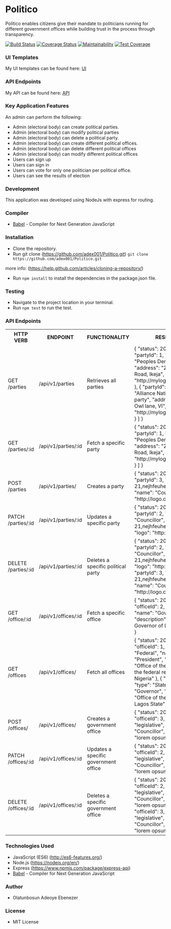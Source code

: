 # Politico
Politico enables citizens give their mandate to politicians running for different government offices while building trust in the process through transparency.

[![Build Status](https://travis-ci.com/adex001/Politico.svg?branch=develop)](https://travis-ci.com/adex001/Politico)
[![Coverage Status](https://coveralls.io/repos/github/adex001/Politico/badge.svg?branch=develop)](https://coveralls.io/github/adex001/Politico?branch=develop)
[![Maintainability](https://api.codeclimate.com/v1/badges/8c9825c134d901c488ac/maintainability)](https://codeclimate.com/github/adex001/Politico/maintainability)
[![Test Coverage](https://api.codeclimate.com/v1/badges/8c9825c134d901c488ac/test_coverage)](https://codeclimate.com/github/adex001/Politico/test_coverage)

### UI Templates
My UI templates can be found here: [ UI ](https://adex001.github.io/Politico/UI/)

### API Endpoints
My API can be found here: [ API ](https://politico2019.herokuapp.com)

### Key Application Features
An admin can perform the following:
 - Admin (electoral body) can create political parties.
 - Admin (electoral body) can modify ​political parties
 - Admin (electoral body) can delete a political party.
 - Admin (electoral body) can create different ​political offices.
 - Admin (electoral body) can delete different ​political offices
 - Admin (electoral body) can modify different ​political offices
 - Users can sign up
 - Users can sign in
 - Users can vote for only one politician per ​political office​.
 - Users can see the results of election

 ### Development
This application was developed using NodeJs with express for routing.

### Compiler

* [Babel](https://eslint.org/) - Compiler for Next Generation JavaScript

### Installation

- Clone the repository.
- Run git clone (https://github.com/adex001/Politico.git)
``` git clone https://github.com/adex001/Politico.git ```

more info:
(https://help.github.com/articles/cloning-a-repository/)
- Run ``` npm install ``` to install the dependencies in the package.json file.

### Testing

- Navigate to the project location in your terminal.
- Run ``` npm test ``` to run the test.

### API Endpoints
<table>
  <tr>
    <th>HTTP VERB</th>
		<th>ENDPOINT</th>
		<th>FUNCTIONALITY</th>
		<th>RESPONSE</th>
  </tr>
  <tr>
    <td> GET /parties </td>
    <td> /api/v1/parties </td>
    <td> Retrieves all parties </td>
    <td> {
      "status": 200,
      "data": [
                {
                    "partyId": 1,
                    "name": "Peoples Democratic Party",
                    "address": "21, Ilupeju Road, Ikeja",
                    "logo": "http://mylogopdp.com/pdp"
                },
                {
                    "partyId": 2,
                    "name": "Alliance National Peoples party",
                    "address": "2, James Owl lane, VI",
                    "logo": "http://mylogodp.com/anpp"
                }
            ]
        }
    </td>
  </tr>
  <tr>
    <td>GET /parties/:id</td>
    <td>/api/v1/parties/:id</td>
    <td>Fetch a specific party</td>
    <td>{
      "status": 200,
      "data": [
          {
              "partyId": 1,
              "name": "Peoples Democratic Party",
              "address": "21, Ilupeju Road, Ikeja",
              "logo": "http://mylogopdp.com/pdp"
          }
      ]
  }</td>
  </tr>
  <tr>
    <td>POST /parties</td>
    <td>/api/v1/parties/</td>
    <td>Creates a party</td>
    <td>{
      "status": 201,
      "data": [
          {
              "partyId": 3,
              "address": "No 21,nejhfeuhebwejbgwj",
              "name": "Councillor",
              "logo": "http://logo.co"
          }
      ]
  }</td>
  </tr>
    <tr>
      <td>PATCH /parties/:id</td>
      <td>/api/v1/parties/:id</td>
      <td>Updates a specific party</td>
      <td>{
    "status": 200,
    "data": [
        {
            "partyId": 2,
            "name": "Councillor",
            "address": "No 21,nejhfeuhebwejbgwj",
            "logo": "http://logo.co"
        }
    ]
}
      </td>
    </tr>
    <tr>
      <td>DELETE /parties/:id</td>
      <td>/api/v1/parties/:id</td>
      <td>Deletes a specific political party</td>
      <td>{
    "status": 200,
    "data": [
        {
            "partyId": 2,
            "name": "Councillor",
            "address": "No 21,nejhfeuhebwejbgwj",
            "logo": "http://logo.co"
        },
        {
            "partyId": 3,
            "address": "No 21,nejhfeuhebwejbgwj",
            "name": "Councillor",
            "logo": "http://logo.co"
        }
    ]
}
      </td>
    </tr>
    <tr>
      <td>GET /office/:id</td>
      <td>/api/v1/offices/:id</td>
      <td>Fetch a specific office</td>
      <td>{
    "status": 200,
    "data": [
        {
            "officeId": 2,
            "type": "State",
            "name": "Governor",
            "description": "Office of the Governor of Lagos State"
        }
    ]
}
      </td>
    </tr>
    <tr>
      <td>GET /offices</td>
      <td>/api/v1/offices/</td>
      <td>Fetch all offices</td>
      <td>{
        "status": 200,
        "data": [
            {
                "officeId": 1,
                "type": "Federal",
                "name": "President",
                "description": "Office of the president of the federal republic of Nigeria"
            },
            {
                "officeId": 2,
                "type": "State",
                "name": "Governor",
                "description": "Office of the Governor of Lagos State"
            }
        ]
    }
      </td>
    </tr>
    <tr>
      <td>POST /offices/</td>
      <td>/api/v1/offices/</td>
      <td>Creates a government office</td>
      <td>{
        "status": 201,
        "data": [
            {
                "officeId": 3,
                "type": "legislative",
                "name": "Councillor",
                "description": "lorem opsum lef"
            }
        ]
    }
      </td>
    </tr>
    <tr>
      <td>PATCH /offices/:id</td>
      <td>/api/v1/offices/:id</td>
      <td>Updates a specific government office</td>
      <td>{
    "status": 200,
    "data": [
        {
            "officeId": 2,
            "type": "legislative",
            "name": "Councillor",
            "description": "lorem opsum lef"
        }
    ]
}
      </td>
    </tr>
    <tr>
      <td>DELETE /offices/:id</td>
      <td>/api/v1/offices/:id</td>
      <td>Deletes a specific government office</td>
      <td>{
    "status": 200,
    "data": [
        {
            "officeId": 2,
            "type": "legislative",
            "name": "Councillor",
            "description": "lorem opsum lef"
        },
        {
            "officeId": 3,
            "type": "legislative",
            "name": "Councillor",
            "description": "lorem opsum lef"
        }
    ]
}
      </td>
    </tr>
</table>

### Technologies Used

- JavaScript (ES6) (http://es6-features.org/)
- Node.js (https://nodejs.org/en/)
- Express (https://www.npmjs.com/package/express-api)
- [Babel](https://eslint.org/) - Compiler for Next Generation JavaScript

### Author
- Olatunbosun Adeoye Ebenezer

### License
- MIT License
